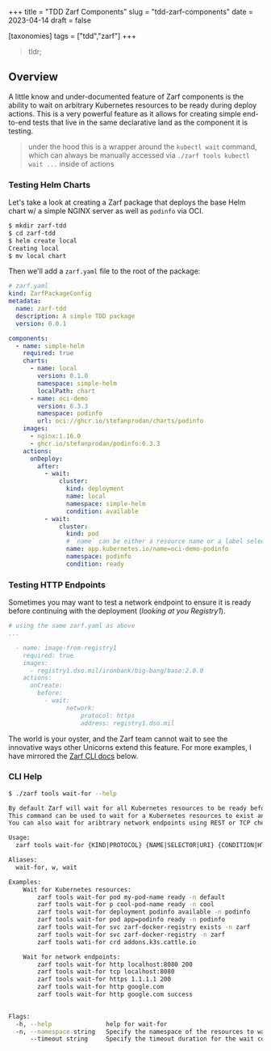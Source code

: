 +++
title = "TDD Zarf Components"
slug = "tdd-zarf-components"
date = 2023-04-14
draft = false

[taxonomies]
tags = ["tdd","zarf"]
+++

> tldr;

<!-- more -->

## Overview

A little know and under-documented feature of Zarf components is the ability to wait on arbitrary Kubernetes resources to be ready during deploy actions. This is a very powerful feature as it allows for creating simple end-to-end tests that live in the same declarative land as the component it is testing.

> under the hood this is a wrapper around the `kubectl wait` command, which can always be manually accessed via `./zarf tools kubectl wait ...` inside of actions

### Testing Helm Charts

Let's take a look at creating a Zarf package that deploys the base Helm chart w/ a simple NGINX server as well as `podinfo` via OCI.

```bash
$ mkdir zarf-tdd
$ cd zarf-tdd
$ helm create local
Creating local
$ mv local chart
```

Then we'll add a `zarf.yaml` file to the root of the package:

```yaml
# zarf.yaml
kind: ZarfPackageConfig
metadata:
  name: zarf-tdd
  description: A simple TDD package
  version: 0.0.1

components:
  - name: simple-helm
    required: true
    charts:
      - name: local
        version: 0.1.0
        namespace: simple-helm
        localPath: chart
      - name: oci-demo
        version: 6.3.3
        namespace: podinfo
        url: oci://ghcr.io/stefanprodan/charts/podinfo
    images:
      - nginx:1.16.0
      - ghcr.io/stefanprodan/podinfo:6.3.3
    actions:
      onDeploy:
        after:
          - wait:
              cluster:
                kind: deployment
                name: local
                namespace: simple-helm
                condition: available
          - wait:
              cluster:
                kind: pod
                # `name` can be either a resource name or a label selector
                name: app.kubernetes.io/name=oci-demo-podinfo
                namespace: podinfo
                condition: ready
```

### Testing HTTP Endpoints

Sometimes you may want to test a network endpoint to ensure it is ready before continuing with the deployment (_looking at you Registry1_).

```yaml
# using the same zarf.yaml as above
...

  - name: image-from-registry1
    required: true
    images:
      - registry1.dso.mil/ironbank/big-bang/base:2.0.0
    actions:
      onCreate:
        before:
          - wait:
                network:
                    protocol: https
                    address: registry1.dso.mil
```

The world is your oyster, and the Zarf team cannot wait to see the innovative ways other Unicorns extend this feature. For more examples, I have mirrored the [Zarf CLI docs](https://docs.zarf.dev/docs/user-guide/the-zarf-cli/cli-commands/zarf_tools_wait-for) below.

### CLI Help

```bash
$ ./zarf tools wait-for --help

By default Zarf will wait for all Kubernetes resources to be ready before completion of a component during a deployment. 
This command can be used to wait for a Kubernetes resources to exist and be ready that may be created by a Gitops tool or a Kubernetes operator. 
You can also wait for aribtrary network endpoints using REST or TCP checks.

Usage:
  zarf tools wait-for {KIND|PROTOCOL} {NAME|SELECTOR|URI} {CONDITION|HTTP_CODE} [flags]

Aliases:
  wait-for, w, wait

Examples:
    Wait for Kubernetes resources:
        zarf tools wait-for pod my-pod-name ready -n default                    wait for pod my-pod-name in namespace default to be ready
        zarf tools wait-for p cool-pod-name ready -n cool                       wait for pod (using p alias) cool-pod-name in namespace cool to be ready
        zarf tools wait-for deployment podinfo available -n podinfo             wait for deployment podinfo in namespace podinfo to be available
        zarf tools wait-for pod app=podinfo ready -n podinfo                    wait for pod with label app=podinfo in namespace podinfo to be ready
        zarf tools wait-for svc zarf-docker-registry exists -n zarf             wait for service zarf-docker-registry in namespace zarf to exist
        zarf tools wait-for svc zarf-docker-registry -n zarf                    same as above, except exists is the default condition
        zarf tools wati-for crd addons.k3s.cattle.io                            wait for crd addons.k3s.cattle.io to exist

    Wait for network endpoints:
        zarf tools wait-for http localhost:8080 200                             wait for a 200 response from http://localhost:8080
        zarf tools wait-for tcp localhost:8080                                  wait for a connection to be established on localhost:8080
        zarf tools wait-for https 1.1.1.1 200                                   wait for a 200 response from https://1.1.1.1
        zarf tools wait-for http google.com                                     wait for any 2xx response from http://google.com
        zarf tools wait-for http google.com success                             wait for any 2xx response from http://google.com
  

Flags:
  -h, --help               help for wait-for
  -n, --namespace string   Specify the namespace of the resources to wait for.
      --timeout string     Specify the timeout duration for the wait command. (default "5m")
```
